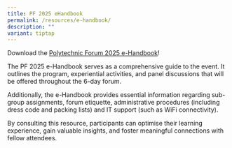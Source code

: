 ```yaml
---
title: PF 2025 eHandbook
permalink: /resources/e-handbook/
description: ""
variant: tiptap
---
```

<p>Download the <a href="https://drive.google.com/file/d/1x9ijGlaXj6I8lUy05-yjPZCKoLq9K2MX/view?usp=sharing" rel="noopener nofollow" target="_blank">Polytechnic Forum 2025 e-Handbook</a>!</p>
<p>The PF 2025 e-Handbook serves as a comprehensive guide to the event. It
outlines the program, experiential activities, and panel discussions that
will be offered throughout the 6-day forum.</p>
<p>Additionally, the e-Handbook provides essential information regarding
sub-group assignments, forum etiquette, administrative procedures (including
dress code and packing lists) and IT support (such as WiFi connectivity).</p>
<p>By consulting this resource, participants can optimise their learning
experience, gain valuable insights, and foster meaningful connections with
fellow attendees.</p>